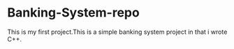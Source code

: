 # Banking-System-repo
This is my first project.This is a simple banking system project in that i wrote C++.
